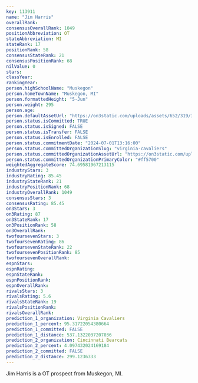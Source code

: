 ```yaml
---
key: 113911
name: "Jim Harris"
overallRank: 
consensusOverallRank: 1049
positionAbbreviation: OT
stateAbbreviation: MI
stateRank: 17
positionRank: 58
consensusStateRank: 21
consensusPositionRank: 68
nilValue: 0
stars: 
classYear: 
rankingYear: 
person.highSchoolName: "Muskegon"
person.homeTownName: "Muskegon, MI"
person.formattedHeight: "5-Jun"
person.weight: 295
person.age: 
person.defaultAssetUrl: "https://on3static.com/uploads/assets/652/319/319652.png"
person.status.isCommitted: TRUE
person.status.isSigned: FALSE
person.status.isTransfer: FALSE
person.status.isEnrolled: FALSE
person.status.commitmentDate: "2024-07-01T13:16:00"
person.status.committedOrganizationSlug: "virginia-cavaliers"
person.status.committedOrganizationAssetUrl: "https://on3static.com/uploads/assets/779/214/214779.svg"
person.status.committedOrganizationPrimaryColor: "#ff5700"
weightedAggregateScore: 74.69581967213115
industryStars: 3
industryRating: 85.45
industryStateRank: 21
industryPositionRank: 68
industryOverallRank: 1049
consensusStars: 3
consensusRating: 85.45
on3Stars: 3
on3Rating: 87
on3StateRank: 17
on3PositionRank: 58
on3OverallRank: 
twofoursevenStars: 3
twofoursevenRating: 86
twofoursevenStateRank: 22
twofoursevenPositionRank: 85
twofoursevenOverallRank: 
espnStars: 
espnRating: 
espnStateRank: 
espnPositionRank: 
espnOverallRank: 
rivalsStars: 3
rivalsRating: 5.6
rivalsStateRank: 19
rivalsPositionRank: 
rivalsOverallRank: 
prediction_1_organization: Virginia Cavaliers
prediction_1_percent: 95.31722054380664
prediction_1_committed: FALSE
prediction_1_distance: 537.1322037207036
prediction_2_organization: Cincinnati Bearcats
prediction_2_percent: 4.097432024169184
prediction_2_committed: FALSE
prediction_2_distance: 299.1236333
---
```

Jim Harris is a OT prospect from Muskegon, MI.